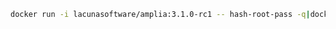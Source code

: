 ﻿```sh
docker run -i lacunasoftware/amplia:3.1.0-rc1 -- hash-root-pass -q|docker secret create amplia_root_password_hash -
```
